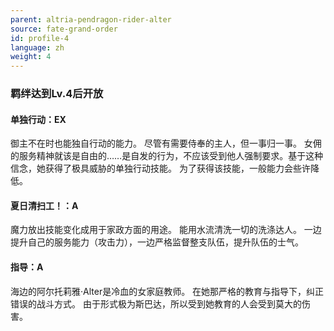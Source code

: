 ```yaml
---
parent: altria-pendragon-rider-alter
source: fate-grand-order
id: profile-4
language: zh
weight: 4
---
```


### 羁绊达到Lv.4后开放

#### 单独行动：EX

御主不在时也能独自行动的能力。
尽管有需要侍奉的主人，但一事归一事。
女佣的服务精神就该是自由的……是自发的行为，不应该受到他人强制要求。基于这种信念，她获得了极具威胁的单独行动技能。
为了获得该技能，一般能力会些许降低。

#### 夏日清扫工！：A

魔力放出技能变化成用于家政方面的用途。
能用水流清洗一切的洗涤达人。
一边提升自己的服务能力（攻击力），一边严格监督整支队伍，提升队伍的士气。

#### 指导：A

海边的阿尔托莉雅·Alter是冷血的女家庭教师。
在她那严格的教育与指导下，纠正错误的战斗方式。
由于形式极为斯巴达，所以受到她教育的人会受到莫大的伤害。
